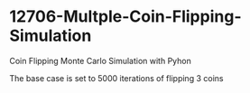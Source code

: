 # 12706-Multple-Coin-Flipping-Simulation
Coin Flipping Monte Carlo Simulation with Pyhon

The base case is set to 5000 iterations of flipping 3 coins
